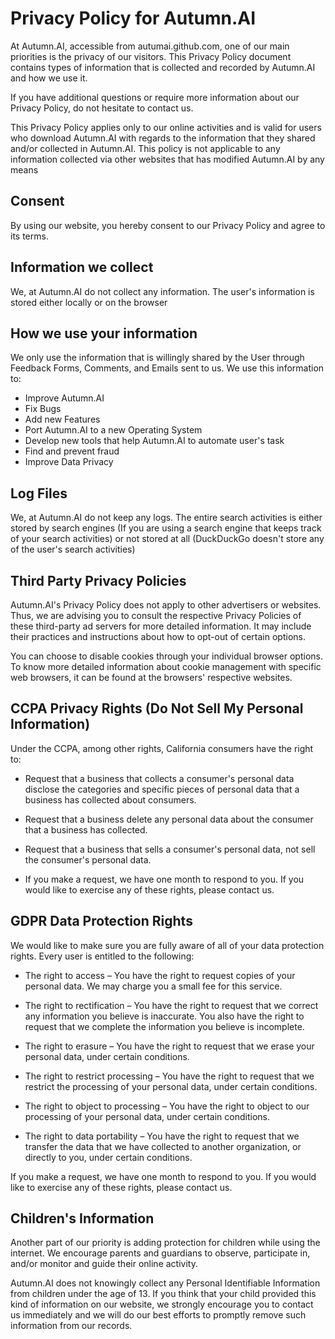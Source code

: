 Privacy Policy for Autumn.AI
============================

At Autumn.AI, accessible from autumai.github.com, one of our main priorities is the privacy of our visitors. This Privacy Policy document contains types of information that is collected and recorded by Autumn.AI and how we use it.

If you have additional questions or require more information about our Privacy Policy, do not hesitate to contact us.

This Privacy Policy applies only to our online activities and is valid for users who download Autumn.AI with regards to the information that they shared and/or collected in Autumn.AI. This policy is not applicable to any information collected via other websites that has modified Autumn.AI by any means

Consent
-------

By using our website, you hereby consent to our Privacy Policy and agree to its terms.

Information we collect
----------------------

We, at Autumn.AI do not collect any information. The user's information is stored either locally or on the browser

How we use your information
---------------------------

We only use the information that is willingly shared by the User through Feedback Forms, Comments, and Emails sent to us. We use this information to:

* Improve Autumn.AI
* Fix Bugs
* Add new Features
* Port Autumn.AI to a new Operating System
* Develop new tools that help Autumn.AI to automate user's task
* Find and prevent fraud 
* Improve Data Privacy

Log Files
---------

We, at Autumn.AI do not keep any logs. The entire search activities is either stored by search engines (If you are using a search engine that keeps track of your search activities) or not stored at all (DuckDuckGo doesn't store any of the user's search activities)

Third Party Privacy Policies
----------------------------

Autumn.AI's Privacy Policy does not apply to other advertisers or websites. Thus, we are advising you to consult the respective Privacy Policies of these third-party ad servers for more detailed information. It may include their practices and instructions about how to opt-out of certain options.

You can choose to disable cookies through your individual browser options. To know more detailed information about cookie management with specific web browsers, it can be found at the browsers' respective websites.

CCPA Privacy Rights (Do Not Sell My Personal Information)
---------------------------------------------------------

Under the CCPA, among other rights, California consumers have the right to:

- Request that a business that collects a consumer's personal data disclose the categories and specific pieces of personal data that a business has collected about consumers.

- Request that a business delete any personal data about the consumer that a business has collected.

- Request that a business that sells a consumer's personal data, not sell the consumer's personal data.

- If you make a request, we have one month to respond to you. If you would like to exercise any of these rights, please contact us.

GDPR Data Protection Rights
---------------------------

We would like to make sure you are fully aware of all of your data protection rights. Every user is entitled to the following:

- The right to access – You have the right to request copies of your personal data. We may charge you a small fee for this service.

- The right to rectification – You have the right to request that we correct any information you believe is inaccurate. You also have the right to request that we complete the information you believe is incomplete.

- The right to erasure – You have the right to request that we erase your personal data, under certain conditions.

- The right to restrict processing – You have the right to request that we restrict the processing of your personal data, under certain conditions.

- The right to object to processing – You have the right to object to our processing of your personal data, under certain conditions.

- The right to data portability – You have the right to request that we transfer the data that we have collected to another organization, or directly to you, under certain conditions.

If you make a request, we have one month to respond to you. If you would like to exercise any of these rights, please contact us.

Children's Information
----------------------

Another part of our priority is adding protection for children while using the internet. We encourage parents and guardians to observe, participate in, and/or monitor and guide their online activity.

Autumn.AI does not knowingly collect any Personal Identifiable Information from children under the age of 13. If you think that your child provided this kind of information on our website, we strongly encourage you to contact us immediately and we will do our best efforts to promptly remove such information from our records.